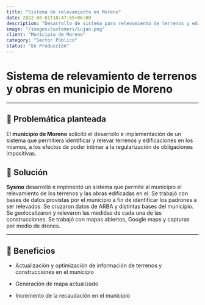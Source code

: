 ```yaml
---
title: "Sistema de relevamiento en Moreno"
date: 2022-08-01T10:47:55+06:00
description: "Desarrollo de sistema para relevamiento de terrenos y edificaciones en el municipio"
image: "/images/customers/Lujan.png"
client: "Municipio de Moreno"
category: "Sector Público"
status: "En Producción"
---
```

# Sistema de relevamiento de terrenos y obras en municipio de Moreno

---

## 🎯 Problemática planteada

El **municipio de Moreno** solicitó el desarrollo e implementación de un sistema que permitiera identificar y relevar terrenos y edificaciones en los mismos, a los efectos de poder intimar a la regularización de obligaciones impositivas.

## 🎯 Solución

**Sysmo** desarrolló e implmentó un sistema que permite al municipio el relevamiento de los terrenos y las obras edificadas en el. Se trabajó con bases de datos provistas por el municipio a fin de identificar los padrones a ser relevados. Se cruzaron datos de ARBA y distintas bases del municipio. Se geolocalizaron y relevaron las medidas de cada una de las construcciones. Se trabajó con mapas abiertos, Google maps y capturas por medio de drones.

---

## 🧩 Beneficios

- Actualización y optimización de información de terrenos y construcciones en el municipio

- Generación de mapa actualizado

- Incremento de la recaudación en el municipio
